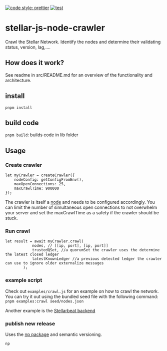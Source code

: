 [![code style: prettier](https://img.shields.io/badge/code_style-prettier-ff69b4.svg?style=flat-square)](https://github.com/prettier/prettier)
[![test](https://github.com/stellarbeat/js-stellar-node-crawler/actions/workflows/test.yml/badge.svg)](https://github.com/stellarbeat/js-stellar-node-crawler/actions/workflows/test.yml)

# stellar-js-node-crawler

Crawl the Stellar Network. Identify the nodes and determine their validating
status, version, lag,....

## How does it work?

See readme in src/README.md for an overview of the functionality and
architecture.

## install

`pnpm install`

## build code

`pnpm build`: builds code in lib folder

## Usage

### Create crawler

```
let myCrawler = createCrawler({
    nodeConfig: getConfigFromEnv(),
    maxOpenConnections: 25,
    maxCrawlTime: 900000
});
```

The crawler is itself a
[node](https://github.com/stellarbeat/js-stellar-node-connector) and needs to be
configured accordingly. You can limit the number of simultaneous open
connections to not overwhelm your server and set the maxCrawlTime as a safety if
the crawler should be stuck.

### Run crawl

```
let result = await myCrawler.crawl(
			nodes, // [[ip, port], [ip, port]]
			trustedQSet, //a quorumSet the crawler uses the determine the latest closed ledger
		    latestKnownLedger //a previous detected ledger the crawler can use to ignore older externalize messages
		);
```

### example script

Check out `examples/crawl.js` for an example on how to crawl the network. You
can try it out using the bundled seed file with the following command:  
`pnpm examples:crawl seed/nodes.json`

Another example is the
[Stellarbeat backend](https://github.com/stellarbeat/js-stellarbeat-backend/blob/master/src/network/services/CrawlerService.ts)

### publish new release

Uses the [np package](https://github.com/sindresorhus/np) and semantic
versioning.

```
np
```
